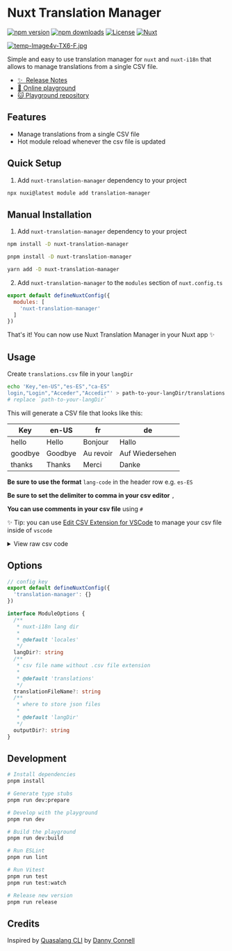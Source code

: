 # Nuxt Translation Manager

[![npm version][npm-version-src]][npm-version-href]
[![npm downloads][npm-downloads-src]][npm-downloads-href]
[![License][license-src]][license-href]
[![Nuxt][nuxt-src]][nuxt-href]

[![temp-Image4v-TX6-F.jpg](https://i.postimg.cc/jqn4w5y1/temp-Image4v-TX6-F.jpg)](https://postimg.cc/3W7vz3Sj)

Simple and easy to use translation manager for `nuxt` and `nuxt-i18n` that allows to manage translations from a single CSV file.

- [✨ &nbsp;Release Notes](/CHANGELOG.md)
- [🏀 Online playground](https://codesandbox.io/p/github/samk-dev/nuxt-translation-manager-module-usage-example/main)
- [🐱 Playground repository](https://github.com/samk-dev/nuxt-translation-manager-module-usage-example)

## Features

- Manage translations from a single CSV file
- Hot module reload whenever the csv file is updated

## Quick Setup

1. Add `nuxt-translation-manager` dependency to your project

```bash
npx nuxi@latest module add translation-manager
```

## Manual Installation

1. Add `nuxt-translation-manager` dependency to your project

```bash
npm install -D nuxt-translation-manager

pnpm install -D nuxt-translation-manager

yarn add -D nuxt-translation-manager
```

2. Add `nuxt-translation-manager` to the `modules` section of `nuxt.config.ts`

```js
export default defineNuxtConfig({
  modules: [
    'nuxt-translation-manager'
  ]
})
```

That's it! You can now use Nuxt Translation Manager in your Nuxt app ✨

## Usage

Create `translations.csv` file in your `langDir`

```bash
echo 'Key,"en-US","es-ES","ca-ES"
login,"Login","Acceder","Accedir"' > path-to-your-langDir/translations.csv
# replace `path-to-your-langDir`
```

This will generate a CSV file that looks like this:

| Key     | en-US          | fr         | de              |
|---------|----------------|------------|-----------------|
| hello   | Hello          | Bonjour    | Hallo           |
| goodbye | Goodbye        | Au revoir  | Auf Wiedersehen |
| thanks  | Thanks         | Merci      | Danke           |

**Be sure to use the format** `lang-code` in the header row e.g. `es-ES`

**Be sure to set the delimiter to comma in your csv editor** `,`

**You can use comments in your csv file** using `#`

✨ Tip: you can use [Edit CSV Extension for VSCode](https://marketplace.visualstudio.com/items?itemName=janisdd.vscode-edit-csv) to manage your csv file inside of `vscode`

<details>
  <summary>View raw csv code</summary>

  ```csv
  Key,"English, en-US","French, fr","German, de"
  hello,"Hello","Bonjour","Hallo"
  goodbye,"Goodbye","Au revoir","Auf Wiedersehen"
  thanks,"Thanks","Merci","Danke"
  # COMMENTS TEST
  comment-test,"Comment test","Test comentario","Test comentari"
  ### MULTILINE COMMENT ###
  ### ANOTHER COMMENT ####
  comment-multi,"Comment test","Test comentario","Test comentari"
  ```

</details>

## Options

```ts
// config key
export default defineNuxtConfig({
  'translation-manager': {}
})

interface ModuleOptions {
  /**
   * nuxt-i18n lang dir
   *
   * @default 'locales'
   */
  langDir?: string
  /**
   * csv file name without .csv file extension
   *
   * @default 'translations'
   */
  translationFileName?: string
  /**
   * where to store json files
   *
   * @default 'langDir'
   */
  outputDir?: string
}
```

## Development

```bash
# Install dependencies
pnpm install

# Generate type stubs
pnpm run dev:prepare

# Develop with the playground
pnpm run dev

# Build the playground
pnpm run dev:build

# Run ESLint
pnpm run lint

# Run Vitest
pnpm run test
pnpm run test:watch

# Release new version
pnpm run release
```

## Credits

Inspired by [Quasalang CLI](https://github.com/dannyconnell/quasalang) by [Danny Connell](https://github.com/dannyconnell)

<!-- Badges -->
[npm-version-src]: https://img.shields.io/npm/v/nuxt-translation-manager/latest.svg?style=flat&colorA=18181B&colorB=28CF8D
[npm-version-href]: https://npmjs.com/package/nuxt-translation-manager

[npm-downloads-src]: https://img.shields.io/npm/dm/nuxt-translation-manager.svg?style=flat&colorA=18181B&colorB=28CF8D
[npm-downloads-href]: https://npmjs.com/package/nuxt-translation-manager

[license-src]: https://img.shields.io/npm/l/nuxt-translation-manager.svg?style=flat&colorA=18181B&colorB=28CF8D
[license-href]: https://npmjs.com/package/nuxt-translation-manager

[nuxt-src]: https://img.shields.io/badge/Nuxt-18181B?logo=nuxt.js
[nuxt-href]: https://nuxt.com
